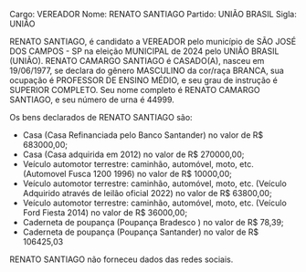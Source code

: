 Cargo: VEREADOR
Nome: RENATO SANTIAGO
Partido: UNIÃO BRASIL
Sigla: UNIÃO

RENATO SANTIAGO, é candidato a VEREADOR pelo município de SÃO JOSÉ DOS CAMPOS - SP na eleição MUNICIPAL de 2024 pelo UNIÃO BRASIL (UNIÃO).
RENATO CAMARGO SANTIAGO é CASADO(A), nasceu em 19/06/1977, se declara do gênero MASCULINO da cor/raça BRANCA, sua ocupação é PROFESSOR DE ENSINO MÉDIO, e seu grau de instrução é SUPERIOR COMPLETO.
Seu nome completo é RENATO CAMARGO SANTIAGO, e seu número de urna é 44999.

Os bens declarados de RENATO SANTIAGO são: 
- Casa (Casa Refinanciada pelo Banco Santander) no valor de R$ 683000,00;
- Casa (Casa adquirida em 2012) no valor de R$ 270000,00;
- Veículo automotor terrestre: caminhão, automóvel, moto, etc. (Automovel Fusca 1200 1996) no valor de R$ 10000,00;
- Veículo automotor terrestre: caminhão, automóvel, moto, etc. (Veículo Adquirido através de leilão oficial 2022) no valor de R$ 63800,00;
- Veículo automotor terrestre: caminhão, automóvel, moto, etc. (Veículo Ford Fiesta 2014) no valor de R$ 36000,00;
- Caderneta de poupança (Poupança Bradesco ) no valor de R$ 78,39;
- Caderneta de poupança (Poupança Santander) no valor de R$ 106425,03

RENATO SANTIAGO não forneceu dados das redes sociais.
